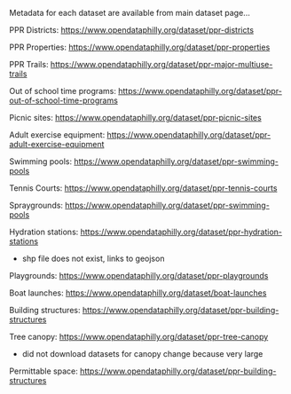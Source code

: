 Metadata for each dataset are available from main dataset page...

PPR Districts: https://www.opendataphilly.org/dataset/ppr-districts

PPR Properties: https://www.opendataphilly.org/dataset/ppr-properties

PPR Trails: https://www.opendataphilly.org/dataset/ppr-major-multiuse-trails

Out of school time programs: https://www.opendataphilly.org/dataset/ppr-out-of-school-time-programs

Picnic sites: https://www.opendataphilly.org/dataset/ppr-picnic-sites

Adult exercise equipment: https://www.opendataphilly.org/dataset/ppr-adult-exercise-equipment

Swimming pools: https://www.opendataphilly.org/dataset/ppr-swimming-pools

Tennis Courts: https://www.opendataphilly.org/dataset/ppr-tennis-courts

Spraygrounds: https://www.opendataphilly.org/dataset/ppr-swimming-pools

Hydration stations: https://www.opendataphilly.org/dataset/ppr-hydration-stations
* shp file does not exist, links to geojson

Playgrounds: https://www.opendataphilly.org/dataset/ppr-playgrounds

Boat launches: https://www.opendataphilly.org/dataset/boat-launches

Building structures: https://www.opendataphilly.org/dataset/ppr-building-structures

Tree canopy: https://www.opendataphilly.org/dataset/ppr-tree-canopy
* did not download datasets for canopy change because very large

Permittable space: https://www.opendataphilly.org/dataset/ppr-building-structures